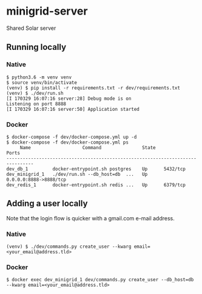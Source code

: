 # minigrid-server
Shared Solar server

## Running locally

### Native

```
$ python3.6 -m venv venv
$ source venv/bin/activate
(venv) $ pip install -r requirements.txt -r dev/requirements.txt
(venv) $ ./dev/run.sh 
[I 170329 16:07:16 server:28] Debug mode is on
Listening on port 8888
[I 170329 16:07:16 server:50] Application started
```

### Docker

```
$ docker-compose -f dev/docker-compose.yml up -d
$ docker-compose -f dev/docker-compose.yml ps
     Name                   Command               State           Ports          
--------------------------------------------------------------------------------
dev_db_1         docker-entrypoint.sh postgres    Up      5432/tcp               
dev_minigrid_1   ./dev/run.sh --db_host=db  ...   Up      0.0.0.0:8888->8888/tcp 
dev_redis_1      docker-entrypoint.sh redis ...   Up      6379/tcp
```


## Adding a user locally

Note that the login flow is quicker with a gmail.com e-mail address.

### Native

```
(venv) $ ./dev/commands.py create_user --kwarg email=<your_email@address.tld>
```

### Docker

```
$ docker exec dev_minigrid_1 dev/commands.py create_user --db_host=db --kwarg email=<your_email@address.tld>
```
